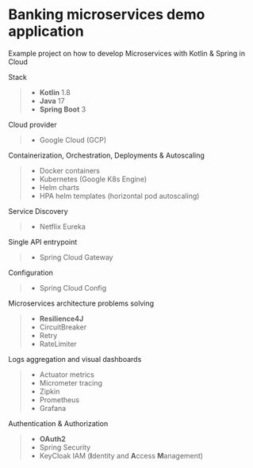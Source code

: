 Banking microservices demo application
===========

Example project on how to develop Microservices with Kotlin & Spring in Cloud


Stack
> - **Kotlin** 1.8 
> - **Java** 17 
> - **Spring Boot** 3

Cloud provider
> - Google Cloud (GCP)

Containerization, Orchestration, Deployments & Autoscaling
> - Docker containers
> - Kubernetes (Google K8s Engine)
> - Helm charts
> - HPA helm templates (horizontal pod autoscaling)

Service Discovery
> - Netflix Eureka

Single API entrypoint
> - Spring Cloud Gateway

Configuration
> - Spring Cloud Config

Microservices architecture problems solving
> - **Resilience4J**
> - CircuitBreaker
> - Retry
> - RateLimiter

Logs aggregation and visual dashboards
> - Actuator metrics
> - Micrometer tracing
> - Zipkin
> - Prometheus
> - Grafana

Authentication & Authorization
> - **OAuth2**
> - Spring Security
> - KeyCloak IAM (**I**dentity and **A**ccess **M**anagement)


